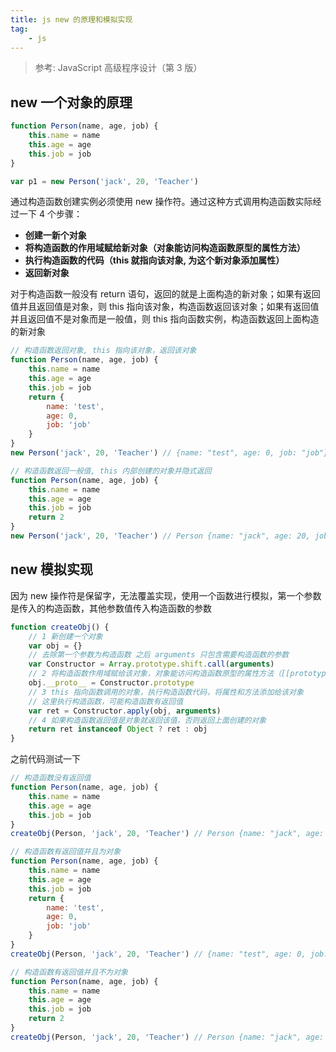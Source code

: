 ```yaml
---
title: js new 的原理和模拟实现
tag: 
	- js
---
```


> 参考: JavaScript 高级程序设计（第 3 版）

<!-- markdownlint-disable MD010 -->

## new 一个对象的原理

```js
function Person(name, age, job) {
	this.name = name
	this.age = age
	this.job = job
}

var p1 = new Person('jack', 20, 'Teacher')
```

<!-- more -->

通过构造函数创建实例必须使用 new 操作符。通过这种方式调用构造函数实际经过一下 4 个步骤：

- **创建一新个对象**
- **将构造函数的作用域赋给新对象（对象能访问构造函数原型的属性方法）**
- **执行构造函数的代码（this 就指向该对象, 为这个新对象添加属性）**
- **返回新对象**

对于构造函数一般没有 return 语句，返回的就是上面构造的新对象；如果有返回值并且返回值是对象，则 this 指向该对象，构造函数返回该对象；如果有返回值并且返回值不是对象而是一般值，则 this 指向函数实例，构造函数返回上面构造的新对象

```js
// 构造函数返回对象, this 指向该对象，返回该对象
function Person(name, age, job) {
	this.name = name
	this.age = age
	this.job = job
	return {
		name: 'test',
		age: 0,
		job: 'job'
	}
}
new Person('jack', 20, 'Teacher') // {name: "test", age: 0, job: "job"}

// 构造函数返回一般值, this 内部创建的对象并隐式返回
function Person(name, age, job) {
	this.name = name
	this.age = age
	this.job = job
	return 2
}
new Person('jack', 20, 'Teacher') // Person {name: "jack", age: 20, job: "Teacher"}
```

## new 模拟实现

因为 new 操作符是保留字，无法覆盖实现，使用一个函数进行模拟，第一个参数是传入的构造函数，其他参数值传入构造函数的参数

```js
function createObj() {
	// 1 新创建一个对象
	var obj = {}
	// 去除第一个参数为构造函数 之后 arguments 只包含需要构造函数的参数
	var Constructor = Array.prototype.shift.call(arguments)
	// 2 将构造函数作用域赋给该对象，对象能访问构造函数原型的属性方法（[[prototype]] 连接）
	obj.__proto__ = Constructor.prototype
	// 3 this 指向函数调用的对象，执行构造函数代码，将属性和方法添加给该对象
	// 这里执行构造函数，可能构造函数有返回值
	var ret = Constructor.apply(obj, arguments)
	// 4 如果构造函数返回值是对象就返回该值，否则返回上面创建的对象
	return ret instanceof Object ? ret : obj
}
```

之前代码测试一下

```js
// 构造函数没有返回值
function Person(name, age, job) {
	this.name = name
	this.age = age
	this.job = job
}
createObj(Person, 'jack', 20, 'Teacher') // Person {name: "jack", age: 20, job: "Teacher"}

// 构造函数有返回值并且为对象
function Person(name, age, job) {
	this.name = name
	this.age = age
	this.job = job
	return {
		name: 'test',
		age: 0,
		job: 'job'
	}
}
createObj(Person, 'jack', 20, 'Teacher') // {name: "test", age: 0, job: "job"}

// 构造函数有返回值并且不为对象
function Person(name, age, job) {
	this.name = name
	this.age = age
	this.job = job
	return 2
}
createObj(Person, 'jack', 20, 'Teacher') // Person {name: "jack", age: 20, job: "Teacher"}
```